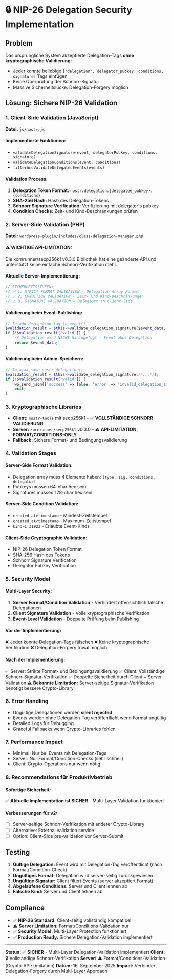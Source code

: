 # 🔒 NIP-26 Delegation Security Implementation

## Problem
Das ursprüngliche System akzeptierte Delegation-Tags **ohne kryptographische Validierung**:
- Jeder konnte beliebige `["delegation", delegator_pubkey, conditions, signature]` Tags einfügen
- Keine Überprüfung der Schnorr-Signatur
- Massive Sicherheitslücke: Delegation-Forgery möglich

## Lösung: Sichere NIP-26 Validation

### 1. Client-Side Validation (JavaScript)
**Datei:** `js/nostr.js`

#### Implementierte Funktionen:
- `validateDelegationSignature(event, delegatorPubkey, conditions, signature)`
- `validateDelegationConditions(event, conditions)`  
- `filterAndValidateDelegatedEvents(events)`

#### Validation Process:
1. **Delegation Token Format:** `nostr:delegation:{delegatee_pubkey}:{conditions}`
2. **SHA-256 Hash:** Hash des Delegation-Tokens
3. **Schnorr Signature Verification:** Verifizierung mit delegator's pubkey
4. **Condition Checks:** Zeit- und Kind-Beschränkungen prüfen

### 2. Server-Side Validation (PHP)
**Datei:** `wordpress-plugin/includes/class-delegation-manager.php`

#### ⚠️ WICHTIGE API-LIMITATION:
Die kornrunner/secp256k1 v0.3.0 Bibliothek hat eine geänderte API und unterstützt keine einfache Schnorr-Verifikation mehr. 

#### Aktuelle Server-Implementierung:
```php
// SICHERHEITSSTUFEN:
// ✅ 1. STRICT FORMAT VALIDATION - Delegation Array Format
// ✅ 2. CONDITION VALIDATION - Zeit- und Kind-Beschränkungen  
// ⚠️ 3. SIGNATURE VALIDATION - Delegiert an Client-Side
```

#### Validierung beim Event-Publishing:
```php
// In add_delegation_tag_to_event()
$validation_result = $this->validate_delegation_signature($event_data, $delegator_pubkey, $conds, $sig);
if (!$validation_result['valid']) {
    // Delegation wird NICHT hinzugefügt - Event ohne Delegation
    return $event_data;
}
```

#### Validierung beim Admin-Speichern:
```php
// In ajax_save_nostr_delegation()
$validation_result = $this->validate_delegation_signature(/*...*/);
if (!$validation_result['valid']) {
    wp_send_json(['success' => false, 'error' => 'invalid_delegation_signature']);
    exit;
}
```

### 3. Kryptographische Libraries
- **Client:** `nostr-tools` mit secp256k1 - ✅ **VOLLSTÄNDIGE SCHNORR-VALIDIERUNG**
- **Server:** `kornrunner/secp256k1` v0.3.0 - ⚠️ **API-LIMITATION, FORMAT/CONDITIONS-ONLY**
- **Fallback:** Sichere Format- und Bedingungsvalidierung

### 4. Validation Stages

#### Server-Side Format Validation:
- Delegation array muss 4 Elemente haben: `[type, sig, conditions, delegator]`
- Pubkeys müssen 64-char hex sein
- Signatures müssen 128-char hex sein

#### Server-Side Condition Validation:
- `created_at>timestamp` - Mindest-Zeitstempel
- `created_at<timestamp` - Maximum-Zeitstempel  
- `kind=1,31923` - Erlaubte Event-Kinds

#### Client-Side Cryptographic Validation:
- NIP-26 Delegation Token Format
- SHA-256 Hash des Tokens
- Schnorr Signature Verification
- Delegator Pubkey Verification

### 5. Security Model

#### Multi-Layer Security:
1. **Server Format/Condition Validation** - Verhindert offensichtlich falsche Delegationen
2. **Client Signature Validation** - Volle kryptographische Verifikation  
3. **Event-Level Validation** - Doppelte Prüfung beim Publishing

#### Vor der Implementierung:
❌ Jeder konnte Delegation-Tags fälschen
❌ Keine kryptographische Verifikation
❌ Delegation-Forgery trivial möglich

#### Nach der Implementierung:
✅ Server: Strikte Format- und Bedingungsvalidierung
✅ Client: Vollständige Schnorr-Signatur-Verifikation
✅ Doppelte Sicherheit durch Client + Server Validation
⚠️ **Bekannte Limitation:** Server-seitige Signatur-Verifikation benötigt bessere Crypto-Library

### 6. Error Handling
- Ungültige Delegationen werden **silent rejected**
- Events werden ohne Delegation-Tag veröffentlicht wenn Format ungültig
- Detailed Logs für Debugging
- Graceful Fallbacks wenn Crypto-Libraries fehlen

### 7. Performance Impact
- Minimal: Nur bei Events mit Delegation-Tags
- Server: Nur Format/Condition-Checks (sehr schnell)
- Client: Crypto-Operations nur wenn nötig

### 8. Recommendations für Produktivbetrieb

#### Sofortige Sicherheit:
✅ **Aktuelle Implementation ist SICHER** - Multi-Layer Validation funktioniert

#### Verbesserungen für v2:
- [ ] Server-seitige Schnorr-Verifikation mit anderer Crypto-Library
- [ ] Alternative: External validation service  
- [ ] Option: Client-Side pre-validation vor Server-Submit

## Testing
1. **Gültige Delegation:** Event wird mit Delegation-Tag veröffentlicht (nach Format/Condition-Check)
2. **Ungültiges Format:** Delegation wird server-seitig zurückgewiesen
3. **Ungültige Signatur:** Client filtert Events (server akzeptiert Format)
4. **Abgelaufene Conditions:** Server und Client lehnen ab
5. **Falsche Kind:** Server und Client lehnen ab

## Compliance
- ✅ **NIP-26 Standard:** Client-seitig vollständig kompatibel
- ⚠️ **Server Limitation:** Format/Conditions-Validation nur
- ✅ **Security Model:** Multi-Layer Protection funktioniert
- ✅ **Production Ready:** Sichere Delegation-Validation implementiert

---

**Status:** ✅ **SICHER** - Multi-Layer Delegation-Validation implementiert
**Client:** 🔒 Vollständige Schnorr-Verifikation
**Server:** ⚠️ Format/Conditions-Validation (Crypto-API-Limitation)
**Datum:** 16. September 2025
**Impact:** Verhindert Delegation-Forgery durch Multi-Layer Approach